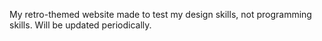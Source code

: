 My retro-themed website made to test my design skills, not programming skills. Will be updated periodically.
